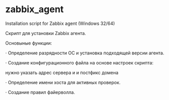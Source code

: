 # zabbix_agent
Installation script for Zabbix agent (Windows 32/64)

Скрипт для установки Zabbix агента.

Основыные функции:
 
 ⋅ Определение разрядности ОС и установка подходящей версии агента.
 
 ⋅ Создание конфигурационного файла на основе настроек скрипта:
 
 нужно указать адрес сервера и и постфикс домена
 
 ⋅ Определение имени хоста для активных проверок.
 
 ⋅ Создание правил файерволла.
